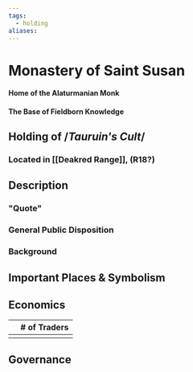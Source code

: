 ```yaml
---
tags:
  - holding
aliases:
---
```

# Monastery of Saint Susan
#### Home of the Alaturmanian Monk
#### The Base of Fieldborn Knowledge
## Holding of /*Tauruin's Cult*/
### Located in [[Deakred Range]], (R18?)
## Description
### "Quote"

### General Public Disposition

### Background
## Important Places & Symbolism

## Economics
|     | # of Traders |
| --- | ------------ |
|     |              |

## Governance